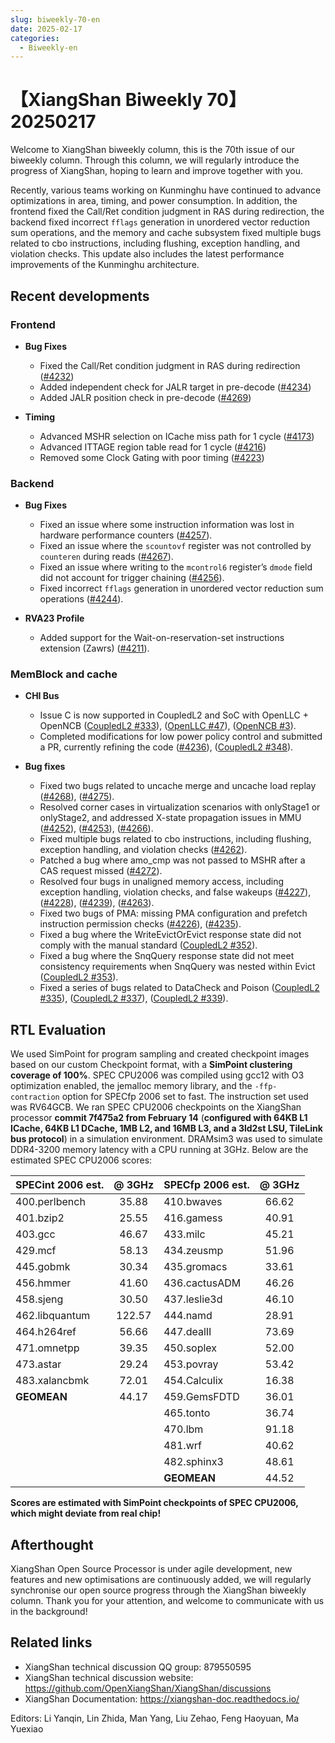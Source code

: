 ```yaml
---
slug: biweekly-70-en
date: 2025-02-17
categories:
  - Biweekly-en
---
```


# 【XiangShan Biweekly 70】20250217

Welcome to XiangShan biweekly column, this is the 70th issue of our biweekly column. Through this column, we will regularly introduce the progress of XiangShan, hoping to learn and improve together with you.

Recently, various teams working on Kunminghu have continued to advance optimizations in area, timing, and power consumption. In addition, the frontend fixed the Call/Ret condition judgment in RAS during redirection, the backend fixed incorrect `fflags` generation in unordered vector reduction sum operations, and the memory and cache subsystem fixed multiple bugs related to cbo instructions, including flushing, exception handling, and violation checks. This update also includes the latest performance improvements of the Kunminghu architecture.

<!-- more -->
## Recent developments

### Frontend

- **Bug Fixes**
    - Fixed the Call/Ret condition judgment in RAS during redirection ([#4232](https://github.com/OpenXiangShan/XiangShan/pull/4232))
    - Added independent check for JALR target in pre-decode ([#4234](https://github.com/OpenXiangShan/XiangShan/pull/4234))
    - Added JALR position check in pre-decode ([#4269](https://github.com/OpenXiangShan/XiangShan/pull/4269))

- **Timing**
    - Advanced MSHR selection on ICache miss path for 1 cycle ([#4173](https://github.com/OpenXiangShan/XiangShan/pull/4173))
    - Advanced ITTAGE region table read for 1 cycle ([#4216](https://github.com/OpenXiangShan/XiangShan/pull/4216))
    - Removed some Clock Gating with poor timing ([#4223](https://github.com/OpenXiangShan/XiangShan/pull/4223))

### Backend

- **Bug Fixes**
    - Fixed an issue where some instruction information was lost in hardware performance counters ([#4257](https://github.com/OpenXiangShan/XiangShan/pull/4257)).
    - Fixed an issue where the `scountovf` register was not controlled by `counteren` during reads ([#4267](https://github.com/OpenXiangShan/XiangShan/pull/4267)).
    - Fixed an issue where writing to the `mcontrol6` register’s `dmode` field did not account for trigger chaining ([#4256](https://github.com/OpenXiangShan/XiangShan/pull/4256)).
    - Fixed incorrect `fflags` generation in unordered vector reduction sum operations ([#4244](https://github.com/OpenXiangShan/XiangShan/pull/4244)).

- **RVA23 Profile**
    - Added support for the Wait-on-reservation-set instructions extension (Zawrs) ([#4211](https://github.com/OpenXiangShan/XiangShan/pull/4211)).

### MemBlock and cache

- **CHI Bus**
    - Issue C is now supported in CoupledL2 and SoC with OpenLLC + OpenNCB ([CoupledL2 #333](https://github.com/OpenXiangShan/CoupledL2/pull/333)), ([OpenLLC #47](https://github.com/OpenXiangShan/OpenLLC/pull/47)), ([OpenNCB #3](https://github.com/OpenXiangShan/OpenNCB/pull/3)).
    - Completed modifications for low power policy control and submitted a PR, currently refining the code ([#4236](https://github.com/OpenXiangShan/XiangShan/pull/4236)), ([CoupledL2 #348](https://github.com/OpenXiangShan/CoupledL2/pull/348)).

- **Bug fixes**
    - Fixed two bugs related to uncache merge and uncache load replay ([#4268](https://github.com/OpenXiangShan/XiangShan/pull/4268)), ([#4275](https://github.com/OpenXiangShan/XiangShan/pull/4275)).
    - Resolved corner cases in virtualization scenarios with onlyStage1 or onlyStage2, and addressed X-state propagation issues in MMU ([#4252](https://github.com/OpenXiangShan/XiangShan/pull/4252)), ([#4253](https://github.com/OpenXiangShan/XiangShan/pull/4253)), ([#4266](https://github.com/OpenXiangShan/XiangShan/pull/4266)).
    - Fixed multiple bugs related to cbo instructions, including flushing, exception handling, and violation checks ([#4262](https://github.com/OpenXiangShan/XiangShan/pull/4262)).
    - Patched a bug where amo_cmp was not passed to MSHR after a CAS request missed ([#4272](https://github.com/OpenXiangShan/XiangShan/pull/4272)).
    - Resolved four bugs in unaligned memory access, including exception handling, violation checks, and false wakeups ([#4227](https://github.com/OpenXiangShan/XiangShan/pull/4227)), ([#4228](https://github.com/OpenXiangShan/XiangShan/pull/4228)), ([#4239](https://github.com/OpenXiangShan/XiangShan/pull/4239)), ([#4263](https://github.com/OpenXiangShan/XiangShan/pull/4263)).
    - Fixed two bugs of PMA: missing PMA configuration and prefetch instruction permission checks ([#4226](https://github.com/OpenXiangShan/XiangShan/pull/4226)), ([#4235](https://github.com/OpenXiangShan/XiangShan/pull/4235)).
    - Fixed a bug where the WriteEvictOrEvict response state did not comply with the manual standard ([CoupledL2 #352](https://github.com/OpenXiangShan/CoupledL2/pull/352)).
    - Fixed a bug where the SnqQuery response state did not meet consistency requirements when SnqQuery was nested within Evict ([CoupledL2 #353](https://github.com/OpenXiangShan/CoupledL2/pull/353)).
    - Fixed a series of bugs related to DataCheck and Poison ([CoupledL2 #335](https://github.com/OpenXiangShan/CoupledL2/pull/335)), ([CoupledL2 #337](https://github.com/OpenXiangShan/CoupledL2/pull/337)), ([CoupledL2 #339](https://github.com/OpenXiangShan/CoupledL2/pull/339)).


## RTL Evaluation

We used SimPoint for program sampling and created checkpoint images based on our custom Checkpoint format, with a **SimPoint clustering coverage of 100%**. SPEC CPU2006 was compiled using gcc12 with O3 optimization enabled, the jemalloc memory library, and the `-ffp-contraction` option for SPECfp 2006 set to fast. The instruction set used was RV64GCB. We ran SPEC CPU2006 checkpoints on the XiangShan processor **commit 7f475a2 from February 14** (**configured with 64KB L1 ICache, 64KB L1 DCache, 1MB L2, and 16MB L3, and a 3ld2st LSU, TileLink bus protocol**) in a simulation environment. DRAMsim3 was used to simulate DDR4-3200 memory latency with a CPU running at 3GHz. Below are the estimated SPEC CPU2006 scores:

| SPECint 2006 est. | @ 3GHz | SPECfp 2006 est.  | @ 3GHz |
| :---------------- | :----: | :---------------- | :----: |
| 400.perlbench     | 35.88  | 410.bwaves        | 66.62  |
| 401.bzip2         | 25.55  | 416.gamess        | 40.91  |
| 403.gcc           | 46.67  | 433.milc          | 45.21  |
| 429.mcf           | 58.13  | 434.zeusmp        | 51.96  |
| 445.gobmk         | 30.34  | 435.gromacs       | 33.61  |
| 456.hmmer         | 41.60  | 436.cactusADM     | 46.26  |
| 458.sjeng         | 30.50  | 437.leslie3d      | 46.10  |
| 462.libquantum    | 122.57 | 444.namd          | 28.91  |
| 464.h264ref       | 56.66  | 447.dealII        | 73.69  |
| 471.omnetpp       | 39.35  | 450.soplex        | 52.00  |
| 473.astar         | 29.24  | 453.povray        | 53.42  |
| 483.xalancbmk     | 72.01  | 454.Calculix      | 16.38  |
| **GEOMEAN**       | 44.17  | 459.GemsFDTD      | 36.01  |
|                   |        | 465.tonto         | 36.74  |
|                   |        | 470.lbm           | 91.18  |
|                   |        | 481.wrf           | 40.62  |
|                   |        | 482.sphinx3       | 48.61  |
|                   |        | **GEOMEAN**       | 44.52  |

**Scores are estimated with SimPoint checkpoints of SPEC CPU2006, which might deviate from real chip!**

## Afterthought

XiangShan Open Source Processor is under agile development, new features and new optimisations are continuously added, we will regularly synchronise our open source progress through the XiangShan biweekly column. Thank you for your attention, and welcome to communicate with us in the background!

## Related links

* XiangShan technical discussion QQ group: 879550595
* XiangShan technical discussion website: https://github.com/OpenXiangShan/XiangShan/discussions
* XiangShan Documentation: https://xiangshan-doc.readthedocs.io/

Editors: Li Yanqin, Lin Zhida, Man Yang, Liu Zehao, Feng Haoyuan, Ma Yuexiao
